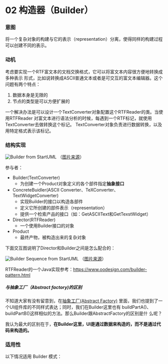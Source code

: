 02 构造器（Builder）
==========================

### 意图

将一个复杂对象的构建与它的表示（representation）分离，使得同样的构建过程可以创建不同的表示。

### 动机

考虑要实现一个RTF富文本的文档交换格式，它可以将富文本内容很方便地转换成多种表示
形式，比如说转换成ASCII普通文本或者是可交互的富文本编辑器。这个问题有两个特点：

1. 数据本身是无限的
2. 节点的类型是可以方便扩展的

一个解决办法是可以设计一个TextConverter对象配置这个RTFReader的类。当使用RTFReader
对富文本进行语法分析的时候，每遇到一个RTF标记，就使用TextConverter去做转换这个标记。
TextConverter对象负责进行数据转换，以及用特定格式表示该标记。


### 结构实现

![Builder from StartUML](https://github.com/loredanacirstea/staruml-design-patterns/raw/master/generated/Model/loretek/design_patterns/creational/builder/builder.png)
（[图片来源](https://github.com/loredanacirstea/staruml-design-patterns/raw/master/generated/Model/loretek/design_patterns/creational/builder/builder.png)）

参与者：
- Builder(TextConverter)
  * 为创建一个Product对象定义的各个部件指定**抽象接口**
- ConcreteBuidler(ASCII Converter、TeXConverter、TextWidgetConverter)
  * 实现Builder的接口以构造各部件
  * 定义它所创建的部件表示（representation）
  * 提供一个检索产品的接口（如：GetASCIIText和GetTexstWidget）
- Director(RTFReader)
  * 一个使用Builder接口的对象
- Product
  * 最终产物，被构造出来的复杂对象

下面交互图说明了Director和Builder之间是怎么配合的：

![Builder Sequence from StartUML](https://github.com/loredanacirstea/staruml-design-patterns/raw/master/generated/Model/loretek/design_patterns/creational/builder/builder_seq.png)
（[图片来源](https://github.com/loredanacirstea/staruml-design-patterns/raw/master/generated/Model/loretek/design_patterns/creational/builder/builder_seq.png)）


RTFReader的一个Java实现参考：<https://www.oodesign.com/builder-pattern.html>

##### 与抽象工厂（Abstract factory)的区别

不知道大家有没有留意到，在[抽象工厂(Abstract Factory)](../01-abstract-factory/README.md)
里面，我们也提到了一个UI组件库的不同样式表达；同时，我们在Builder这里也有
buildPartA()、buildPartB()这样相似的方法。那么Builder跟AbstractFactory的区别是什
么呢？

我认为最大的区别在于，**在Builder这里，UI是通过数据来构造的，而不是通过代码来构造的。**



### 适用性

以下情况适用 Builder 模式：
